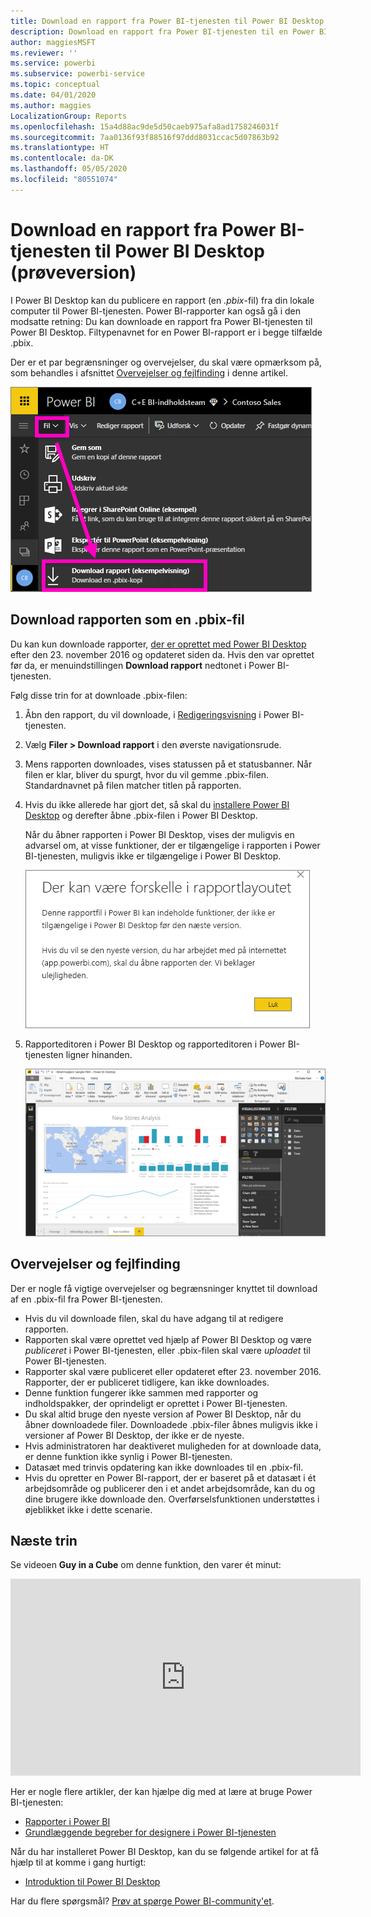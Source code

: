 ```yaml
---
title: Download en rapport fra Power BI-tjenesten til Power BI Desktop (prøveversion)
description: Download en rapport fra Power BI-tjenesten til en Power BI Desktop-fil
author: maggiesMSFT
ms.reviewer: ''
ms.service: powerbi
ms.subservice: powerbi-service
ms.topic: conceptual
ms.date: 04/01/2020
ms.author: maggies
LocalizationGroup: Reports
ms.openlocfilehash: 15a4d88ac9de5d50caeb975afa8ad1758246031f
ms.sourcegitcommit: 7aa0136f93f88516f97ddd8031ccac5d07863b92
ms.translationtype: HT
ms.contentlocale: da-DK
ms.lasthandoff: 05/05/2020
ms.locfileid: "80551074"
---
```

# <a name="download-a-report-from-the-power-bi-service-to-power-bi-desktop-preview"></a>Download en rapport fra Power BI-tjenesten til Power BI Desktop (prøveversion)
I Power BI Desktop kan du publicere en rapport (en *.pbix*-fil) fra din lokale computer til Power BI-tjenesten. Power BI-rapporter kan også gå i den modsatte retning: Du kan downloade en rapport fra Power BI-tjenesten til Power BI Desktop. Filtypenavnet for en Power BI-rapport er i begge tilfælde .pbix.

Der er et par begrænsninger og overvejelser, du skal være opmærksom på, som behandles i afsnittet [Overvejelser og fejlfinding](#considerations-and-troubleshooting) i denne artikel.

![Rullelisten Filer](media/service-export-to-pbix/power-bi-file-export.png)

## <a name="download-the-report-as-a-pbix-file"></a>Download rapporten som en .pbix-fil

Du kan kun downloade rapporter, [der er oprettet med Power BI Desktop](/learn/modules/publish-share-power-bi/2-publish-reports) efter den 23. november 2016 og opdateret siden da. Hvis den var oprettet før da, er menuindstillingen **Download rapport** nedtonet i Power BI-tjenesten.

Følg disse trin for at downloade .pbix-filen:

1. Åbn den rapport, du vil downloade, i [Redigeringsvisning](https://docs.microsoft.com/power-bi/service-interact-with-a-report-in-editing-view) i Power BI-tjenesten.

2. Vælg **Filer > Download rapport** i den øverste navigationsrude.
   
3. Mens rapporten downloades, vises statussen på et statusbanner. Når filen er klar, bliver du spurgt, hvor du vil gemme .pbix-filen. Standardnavnet på filen matcher titlen på rapporten.
   
4. Hvis du ikke allerede har gjort det, så skal du [installere Power BI Desktop](desktop-get-the-desktop.md) og derefter åbne .pbix-filen i Power BI Desktop.
   
    Når du åbner rapporten i Power BI Desktop, vises der muligvis en advarsel om, at visse funktioner, der er tilgængelige i rapporten i Power BI-tjenesten, muligvis ikke er tilgængelige i Power BI Desktop.
   
    ![Advarselsdialogboks](media/service-export-to-pbix/power-bi-export-to-pbix_2.png)

5. Rapporteditoren i Power BI Desktop og rapporteditoren i Power BI-tjenesten ligner hinanden.  
   
    ![Power BI Desktop-rapporteditor](media/service-export-to-pbix/power-bi-desktop.png)

## <a name="considerations-and-troubleshooting"></a>Overvejelser og fejlfinding
Der er nogle få vigtige overvejelser og begrænsninger knyttet til download af en .pbix-fil fra Power BI-tjenesten.

* Hvis du vil downloade filen, skal du have adgang til at redigere rapporten.
* Rapporten skal være oprettet ved hjælp af Power BI Desktop og være *publiceret* i Power BI-tjenesten, eller .pbix-filen skal være *uploadet* til Power BI-tjenesten.
* Rapporter skal være publiceret eller opdateret efter 23. november 2016. Rapporter, der er publiceret tidligere, kan ikke downloades.
* Denne funktion fungerer ikke sammen med rapporter og indholdspakker, der oprindeligt er oprettet i Power BI-tjenesten.
* Du skal altid bruge den nyeste version af Power BI Desktop, når du åbner downloadede filer. Downloadede .pbix-filer åbnes muligvis ikke i versioner af Power BI Desktop, der ikke er de nyeste.
* Hvis administratoren har deaktiveret muligheden for at downloade data, er denne funktion ikke synlig i Power BI-tjenesten.
* Datasæt med trinvis opdatering kan ikke downloades til en .pbix-fil.
* Hvis du opretter en Power BI-rapport, der er baseret på et datasæt i ét arbejdsområde og publicerer den i et andet arbejdsområde, kan du og dine brugere ikke downloade den. Overførselsfunktionen understøttes i øjeblikket ikke i dette scenarie.

## <a name="next-steps"></a>Næste trin
Se videoen **Guy in a Cube** om denne funktion, den varer ét minut:

<iframe width="560" height="315" src="https://www.youtube.com/embed/ymWqU5jiUl0" frameborder="0" allowfullscreen></iframe>

Her er nogle flere artikler, der kan hjælpe dig med at lære at bruge Power BI-tjenesten:

* [Rapporter i Power BI](consumer/end-user-reports.md)
* [Grundlæggende begreber for designere i Power BI-tjenesten](service-basic-concepts.md)

Når du har installeret Power BI Desktop, kan du se følgende artikel for at få hjælp til at komme i gang hurtigt:

* [Introduktion til Power BI Desktop](desktop-getting-started.md)

Har du flere spørgsmål? [Prøv at spørge Power BI-community'et](https://community.powerbi.com/).

